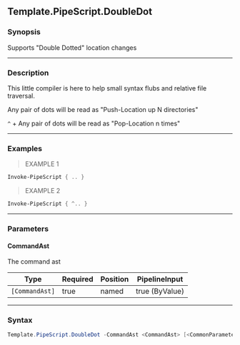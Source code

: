 Template.PipeScript.DoubleDot
-----------------------------

### Synopsis
Supports "Double Dotted" location changes

---

### Description

This little compiler is here to help small syntax flubs and relative file traversal.

Any pair of dots will be read as "Push-Location up N directories"

`^` + Any pair of dots will be read as "Pop-Location n times"

---

### Examples
> EXAMPLE 1

```PowerShell
Invoke-PipeScript { .. }
```
> EXAMPLE 2

```PowerShell
Invoke-PipeScript { ^.. }
```

---

### Parameters
#### **CommandAst**
The command ast

|Type          |Required|Position|PipelineInput |
|--------------|--------|--------|--------------|
|`[CommandAst]`|true    |named   |true (ByValue)|

---

### Syntax
```PowerShell
Template.PipeScript.DoubleDot -CommandAst <CommandAst> [<CommonParameters>]
```
